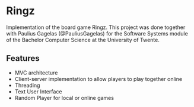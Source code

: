 # Ringz
Implementation of the board game Ringz. This project was done together with Paulius Gagelas (@PauliusGagelas) for the Software Systems module of the Bachelor Computer Science at the University of Twente.

## Features
- MVC architecture
- Client-server implementation to allow players to play together online
- Threading
- Text User Interface 
- Random Player for local or online games



